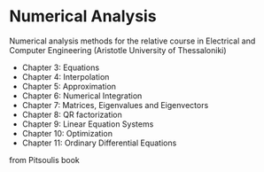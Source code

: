 # Numerical Analysis
Numerical analysis methods for the relative course in Electrical and Computer Engineering (Aristotle University of Thessaloniki)

* Chapter 3: Equations
* Chapter 4: Interpolation
* Chapter 5: Approximation
* Chapter 6: Numerical Integration
* Chapter 7: Matrices, Eigenvalues and Eigenvectors
* Chapter 8: QR factorization
* Chapter 9: Linear Equation Systems
* Chapter 10: Optimization
* Chapter 11: Ordinary Differential Equations

from Pitsoulis book

